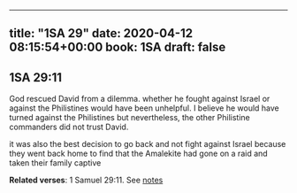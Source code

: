 
---
title: "1SA 29"
date: 2020-04-12 08:15:54+00:00
book: 1SA
draft: false
---

## 1SA 29:11

God rescued David from a dilemma. whether he fought against Israel or against the Philistines would have been unhelpful. I believe he would have turned against the Philistines but nevertheless, the other Philistine commanders did not trust David.

it was also the best decision to go back and not fight against Israel because they went back home to find that the Amalekite had gone on a raid and taken their family captive

**Related verses**: 1 Samuel 29:11. See [notes](https://my.bible.com/notes/3405970756256653997)

